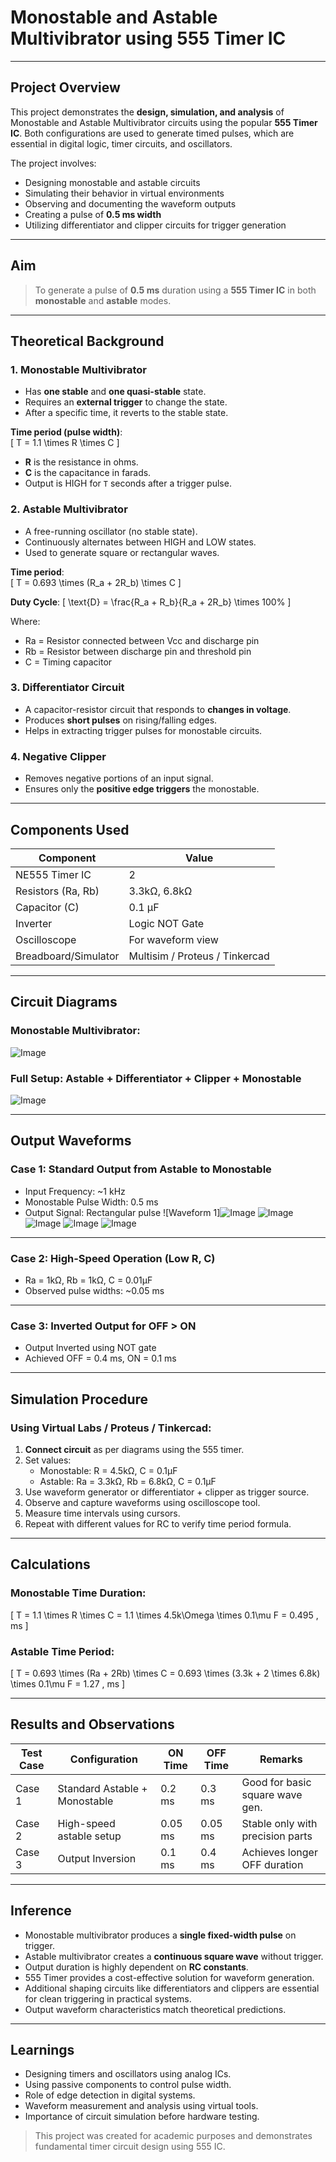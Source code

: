 #  Monostable and Astable Multivibrator using 555 Timer IC

---

##  Project Overview

This project demonstrates the **design, simulation, and analysis** of Monostable and Astable Multivibrator circuits using the popular **555 Timer IC**. Both configurations are used to generate timed pulses, which are essential in digital logic, timer circuits, and oscillators.

The project involves:
- Designing monostable and astable circuits
- Simulating their behavior in virtual environments
- Observing and documenting the waveform outputs
- Creating a pulse of **0.5 ms width**
- Utilizing differentiator and clipper circuits for trigger generation

---

##  Aim

> To generate a pulse of **0.5 ms** duration using a **555 Timer IC** in both **monostable** and **astable** modes.

---

##  Theoretical Background

### 1. Monostable Multivibrator
- Has **one stable** and **one quasi-stable** state.
- Requires an **external trigger** to change the state.
- After a specific time, it reverts to the stable state.

**Time period (pulse width)**:  
\[
T = 1.1 \times R \times C
\]

- **R** is the resistance in ohms.
- **C** is the capacitance in farads.
- Output is HIGH for `T` seconds after a trigger pulse.

### 2. Astable Multivibrator
- A free-running oscillator (no stable state).
- Continuously alternates between HIGH and LOW states.
- Used to generate square or rectangular waves.

**Time period**:  
\[
T = 0.693 \times (R_a + 2R_b) \times C
\]

**Duty Cycle**:
\[
\text{D} = \frac{R_a + R_b}{R_a + 2R_b} \times 100\%
\]

Where:
- Ra = Resistor connected between Vcc and discharge pin
- Rb = Resistor between discharge pin and threshold pin
- C = Timing capacitor

### 3. Differentiator Circuit
- A capacitor-resistor circuit that responds to **changes in voltage**.
- Produces **short pulses** on rising/falling edges.
- Helps in extracting trigger pulses for monostable circuits.

### 4. Negative Clipper
- Removes negative portions of an input signal.
- Ensures only the **positive edge triggers** the monostable.

---

##  Components Used

| Component           | Value             |
|--------------------|------------------|
| NE555 Timer IC     | 2                |
| Resistors (Ra, Rb) | 3.3kΩ, 6.8kΩ     |
| Capacitor (C)      | 0.1 µF           |
| Inverter           | Logic NOT Gate   |
| Oscilloscope       | For waveform view|
| Breadboard/Simulator | Multisim / Proteus / Tinkercad |

---

##  Circuit Diagrams

###  Monostable Multivibrator:
![Image](https://github.com/user-attachments/assets/e19694d0-2e06-4fd7-a29d-96534ac82ac3)

###  Full Setup: Astable + Differentiator + Clipper + Monostable
![Image](https://github.com/user-attachments/assets/2ebc6bbe-ddc1-4ba9-ae83-1b65d9013ee1)

---

##  Output Waveforms

###  Case 1: Standard Output from Astable to Monostable
- Input Frequency: ~1 kHz
- Monostable Pulse Width: 0.5 ms
- Output Signal: Rectangular pulse
![Waveform 1]![Image](https://github.com/user-attachments/assets/ff36e141-de01-447d-91d6-55f27d91dd90)
![Image](https://github.com/user-attachments/assets/b6384622-2baa-454d-b9af-bf45aeb81427)
![Image](https://github.com/user-attachments/assets/911097b3-0c0d-406a-8c3f-16cab810ab64)
![Image](https://github.com/user-attachments/assets/65e87bcd-e427-4201-ba35-06333d0c1661)
![Image](https://github.com/user-attachments/assets/d8efc288-33d6-42a8-883f-5d70b5097e3e)

---

###  Case 2: High-Speed Operation (Low R, C)
- Ra = 1kΩ, Rb = 1kΩ, C = 0.01µF
- Observed pulse widths: ~0.05 ms


---

###  Case 3: Inverted Output for OFF > ON
- Output Inverted using NOT gate
- Achieved OFF = 0.4 ms, ON = 0.1 ms


---

##  Simulation Procedure

### Using Virtual Labs / Proteus / Tinkercad:
1. **Connect circuit** as per diagrams using the 555 timer.
2. Set values:
   - Monostable: R = 4.5kΩ, C = 0.1µF
   - Astable: Ra = 3.3kΩ, Rb = 6.8kΩ, C = 0.1µF
3. Use waveform generator or differentiator + clipper as trigger source.
4. Observe and capture waveforms using oscilloscope tool.
5. Measure time intervals using cursors.
6. Repeat with different values for RC to verify time period formula.

---

##  Calculations

### Monostable Time Duration:
\[
T = 1.1 \times R \times C = 1.1 \times 4.5k\Omega \times 0.1\mu F = 0.495 \, ms
\]

### Astable Time Period:
\[
T = 0.693 \times (Ra + 2Rb) \times C = 0.693 \times (3.3k + 2 \times 6.8k) \times 0.1\mu F = 1.27 \, ms
\]

---

##  Results and Observations

| **Test Case** | **Configuration**              | **ON Time** | **OFF Time** | **Remarks**                      |
|---------------|-------------------------------|-------------|--------------|----------------------------------|
| Case 1        | Standard Astable + Monostable | 0.2 ms      | 0.3 ms       | Good for basic square wave gen. |
| Case 2        | High-speed astable setup      | 0.05 ms     | 0.05 ms      | Stable only with precision parts|
| Case 3        | Output Inversion              | 0.1 ms      | 0.4 ms       | Achieves longer OFF duration    |

---

##  Inference

- Monostable multivibrator produces a **single fixed-width pulse** on trigger.
- Astable multivibrator creates a **continuous square wave** without trigger.
- Output duration is highly dependent on **RC constants**.
- 555 Timer provides a cost-effective solution for waveform generation.
- Additional shaping circuits like differentiators and clippers are essential for clean triggering in practical systems.
- Output waveform characteristics match theoretical predictions.

---

##  Learnings

- Designing timers and oscillators using analog ICs.
- Using passive components to control pulse width.
- Role of edge detection in digital systems.
- Waveform measurement and analysis using virtual tools.
- Importance of circuit simulation before hardware testing.








>  This project was created for academic purposes and demonstrates fundamental timer circuit design using 555 IC.




